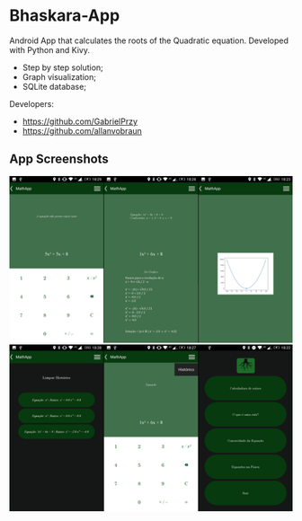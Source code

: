 # Bhaskara-App
Android App that calculates the roots of the Quadratic equation. Developed with Python and Kivy.
- Step by step solution;
- Graph visualization;
- SQLite database;

Developers:
- https://github.com/GabrielPrzy
- https://github.com/allanvobraun

## App Screenshots
![Screen](https://github.com/GabrielPrzy/Bhaskara-App/blob/master/screens/telas-1.png)
![Screen](https://github.com/GabrielPrzy/Bhaskara-App/blob/master/screens/telas-02.png)
